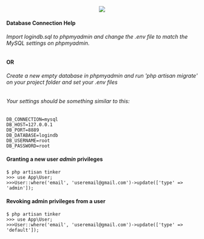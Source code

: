 <p align="center"><img src="https://laravel.com/assets/img/components/logo-laravel.svg"></p>

#### Database Connection Help

###### Import <i>logindb.sql</i> to phpmyadmin and change the <i>.env</i> file to match the MySQL settings on phpmyadmin.

#### OR 

###### Create a new empty database in phpmyadmin and run 'php artisan migrate' on your project folder and set your <i>.env</i> files

###### Your settings should be something similar to this:

````
DB_CONNECTION=mysql
DB_HOST=127.0.0.1
DB_PORT=8889
DB_DATABASE=logindb
DB_USERNAME=root
DB_PASSWORD=root
````


#### Granting a new user <i>admin</i> privileges

````
$ php artisan tinker
>>> use App\User;
>>>User::where('email', 'useremail@gmail.com')->update(['type' => 'admin']);
````

#### Revoking admin privileges from a user

````
$ php artisan tinker
>>> use App\User;
>>>User::where('email', 'useremail@gmail.com')->update(['type' => 'default']);
````